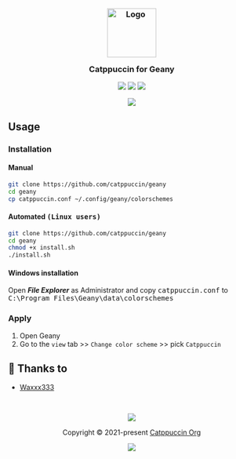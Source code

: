 <h3 align="center">
	<img src="https://raw.githubusercontent.com/catppuccin/catppuccin/dev/assets/logos/exports/1544x1544_circle.png" width="100" alt="Logo"/><br/>
	<img src="https://raw.githubusercontent.com/catppuccin/catppuccin/dev/assets/misc/transparent.png" height="30" width="0px"/>
	Catppuccin for Geany
	<img src="https://raw.githubusercontent.com/catppuccin/catppuccin/dev/assets/misc/transparent.png" height="30" width="0px"/>
</h3>

<p align="center">
    <a href="https://github.com/catppuccin/geany/stargazers"><img src="https://img.shields.io/github/stars/catppuccin/geany?colorA=1e1e28&colorB=c9cbff&style=for-the-badge&logo=starship"></a>
    <a href="https://github.com/catppuccin/geany/issues"><img src="https://img.shields.io/github/issues/catppuccin/geany?colorA=1e1e28&colorB=f7be95&style=for-the-badge"></a>
    <a href="https://github.com/catppuccin/geany/contributors"><img src="https://img.shields.io/github/contributors/catppuccin/geany?colorA=1e1e28&colorB=b1e1a6&style=for-the-badge"></a>
</p>

<p align="center">
  <img src="https://github.com/catppuccin/geany/blob/main/assets/ss.png"/>
</p>

## Usage

### Installation

#### Manual

```bash
git clone https://github.com/catppuccin/geany
cd geany
cp catppuccin.conf ~/.config/geany/colorschemes
```

#### Automated <kbd>(Linux users)</kbd>

```bash
git clone https://github.com/catppuccin/geany
cd geany
chmod +x install.sh
./install.sh
```
#### Windows installation 
Open ***File Explorer*** as Administrator and copy <kbd>catppuccin.conf</kbd> to <kbd>C:\Program Files\Geany\data\colorschemes</kbd>

### Apply

1. Open Geany
2. Go to the `view` tab >> `Change color scheme` >> pick `Catppuccin`

## 💝 Thanks to

-   [Waxxx333 ](https://github.com/Waxxx333)

&nbsp;

<p align="center"><img src="https://raw.githubusercontent.com/catppuccin/catppuccin/dev/assets/footers/gray0_ctp_on_line.svg?sanitize=true" /></p>
<p align="center">Copyright &copy; 2021-present <a href="https://github.com/catppuccin" target="_blank">Catppuccin Org</a>
<p align="center"><a href="https://github.com/catppuccin/catppuccin/blob/main/LICENSE"><img src="https://img.shields.io/static/v1.svg?style=for-the-badge&label=License&message=MIT&logoColor=d9e0ee&colorA=302d41&colorB=c9cbff"/></a></p>

